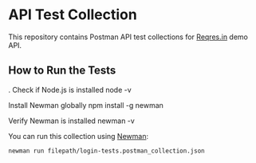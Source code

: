# API Test Collection

This repository contains Postman API test collections for [Reqres.in](https://reqres.in) demo API.

## How to Run the Tests

. Check if Node.js is installed
node -v

Install Newman globally
npm install -g newman

Verify Newman is installed
newman -v

You can run this collection using [Newman](https://www.npmjs.com/package/newman):

```bash
newman run filepath/login-tests.postman_collection.json
